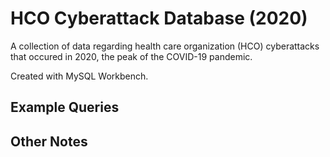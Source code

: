 # HCO Cyberattack Database (2020)
A collection of data regarding health care organization (HCO) cyberattacks that occured in 2020, the peak of the COVID-19 pandemic.

Created with MySQL Workbench.

## Example Queries

## Other Notes

